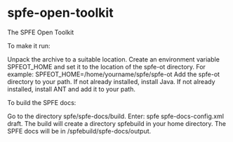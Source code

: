 spfe-open-toolkit
=================

The SPFE Open Toolkit

To make it run:

Unpack the archive to a suitable location.
Create an environment variable SPFEOT_HOME and set it to the location of the spfe-ot directory. For example: SPFEOT_HOME=/home/yourname/spfe/spfe-ot
Add the spfe-ot directory to your path.
If not already installed, install Java.
If not already installed, install ANT and add it to your path.

To build the SPFE docs:

Go to the directory spfe/spfe-docs/build.
Enter: spfe spfe-docs-config.xml draft. The build will create a directory spfebuild in your home directory. The SPFE docs will be in /spfebuild/spfe-docs/output.

